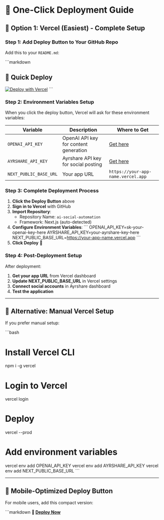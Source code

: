 # 🚀 One-Click Deployment Guide

## **🌟 Option 1: Vercel (Easiest) - Complete Setup**

### **Step 1: Add Deploy Button to Your GitHub Repo**

Add this to your `README.md`:

\`\`\`markdown
## 🚀 Quick Deploy

[![Deploy with Vercel](https://vercel.com/button)](https://vercel.com/new/clone?repository-url=https://github.com/YOUR_USERNAME/YOUR_REPO_NAME&env=OPENAI_API_KEY,AYRSHARE_API_KEY,NEXT_PUBLIC_BASE_URL&envDescription=Required%20API%20keys%20for%20the%20application&envLink=https://github.com/YOUR_USERNAME/YOUR_REPO_NAME%23environment-variables&project-name=ai-social-automation&repository-name=ai-social-automation)
\`\`\`

### **Step 2: Environment Variables Setup**

When you click the deploy button, Vercel will ask for these environment variables:

| Variable | Description | Where to Get |
|----------|-------------|--------------|
| `OPENAI_API_KEY` | OpenAI API key for content generation | [Get here](https://platform.openai.com/api-keys) |
| `AYRSHARE_API_KEY` | Ayrshare API key for social posting | [Get here](https://app.ayrshare.com) |
| `NEXT_PUBLIC_BASE_URL` | Your app URL | `https://your-app-name.vercel.app` |

### **Step 3: Complete Deployment Process**

1. **Click the Deploy Button** above
2. **Sign in to Vercel** with GitHub
3. **Import Repository**:
   - Repository Name: `ai-social-automation`
   - Framework: Next.js (auto-detected)
4. **Configure Environment Variables**:
   \`\`\`
   OPENAI_API_KEY=sk-your-openai-key-here
   AYRSHARE_API_KEY=your-ayrshare-key-here
   NEXT_PUBLIC_BASE_URL=https://your-app-name.vercel.app
   \`\`\`
5. **Click Deploy** 🚀

### **Step 4: Post-Deployment Setup**

After deployment:
1. **Get your app URL** from Vercel dashboard
2. **Update NEXT_PUBLIC_BASE_URL** in Vercel settings
3. **Connect social accounts** in Ayrshare dashboard
4. **Test the application**

---

## **🔧 Alternative: Manual Vercel Setup**

If you prefer manual setup:

\`\`\`bash
# Install Vercel CLI
npm i -g vercel

# Login to Vercel
vercel login

# Deploy
vercel --prod

# Add environment variables
vercel env add OPENAI_API_KEY
vercel env add AYRSHARE_API_KEY
vercel env add NEXT_PUBLIC_BASE_URL
\`\`\`

---

## **📱 Mobile-Optimized Deploy Button**

For mobile users, add this compact version:

\`\`\`markdown
**🚀 [Deploy Now](https://vercel.com/new/clone?repository-url=https://github.com/YOUR_USERNAME/YOUR_REPO_NAME&env=OPENAI_API_KEY,AYRSHARE_API_KEY,NEXT_PUBLIC_BASE_URL)**
